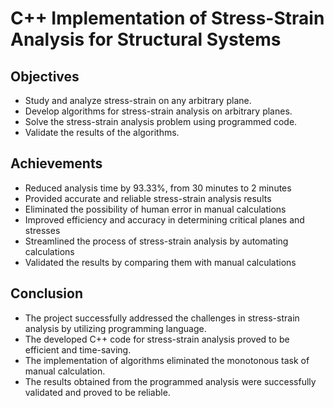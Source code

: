 # C++ Implementation of Stress-Strain Analysis for Structural Systems

## Objectives

- Study and analyze stress-strain on any arbitrary plane.
- Develop algorithms for stress-strain analysis on arbitrary planes.
- Solve the stress-strain analysis problem using programmed code.
- Validate the results of the algorithms.

## Achievements

- Reduced analysis time by 93.33%, from 30 minutes to 2 minutes
- Provided accurate and reliable stress-strain analysis results
- Eliminated the possibility of human error in manual calculations
- Improved efficiency and accuracy in determining critical planes and stresses
- Streamlined the process of stress-strain analysis by automating calculations
- Validated the results by comparing them with manual calculations

## Conclusion

- The project successfully addressed the challenges in stress-strain analysis by utilizing programming language.
- The developed C++ code for stress-strain analysis proved to be efficient and time-saving.
- The implementation of algorithms eliminated the monotonous task of manual calculation.
- The results obtained from the programmed analysis were successfully validated and proved to be reliable.
